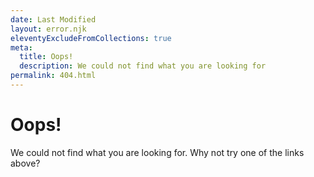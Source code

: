 ```yaml
---
date: Last Modified
layout: error.njk
eleventyExcludeFromCollections: true
meta:
  title: Oops!
  description: We could not find what you are looking for
permalink: 404.html
---
```


# Oops!

We could not find what you are looking for. Why not try one of the links above?
